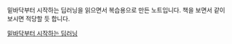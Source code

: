 밑바닥부터 시작하는 딥러닝을 읽으면서 복습용으로 만든 노트입니다.
책을 보면서 같이 보시면 적당할 듯 합니다.

[밑바닥부터 시작하는 딥러닝](https://www.aladin.co.kr/shop/wproduct.aspx?ItemId=99518713)

